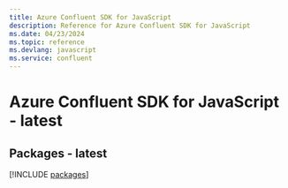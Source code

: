 ```yaml
---
title: Azure Confluent SDK for JavaScript
description: Reference for Azure Confluent SDK for JavaScript
ms.date: 04/23/2024
ms.topic: reference
ms.devlang: javascript
ms.service: confluent
---
```

# Azure Confluent SDK for JavaScript - latest
## Packages - latest
[!INCLUDE [packages](confluent-index.md)]
